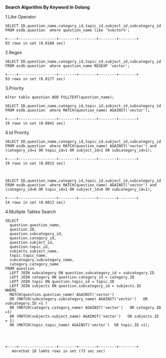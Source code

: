 **Search Algorithm By Keyword In Golang**

1.Like Operator

    SELECT ID,question_name,category_id,topic_id,subject_id,subcategory_id FROM esdb.question  where question_name like '%vector%';

    +----+-----------------+--------+--------+--------+--------+
    93 rows in set (0.0188 sec)

2.Regex


    SELECT ID,question_name,category_id,topic_id,subject_id,subcategory_id FROM esdb.question  where question_name REGEXP 'vector';

    +----+-----------------+--------+--------+--------+--------+
    93 rows in set (0.0177 sec)

3.Priority

    Alter table question ADD FULLTEXT(question_name);

    SELECT ID,question_name,category_id,topic_id,subject_id,subcategory_id FROM esdb.question  where MATCH(question_name) AGAINST('vector');

    +----+-----------------+--------+--------+--------+--------+
    19 rows in set (0.0841 sec)
4.Id Priority

    SELECT ID,question_name,category_id,topic_id,subject_id,subcategory_id FROM esdb.question  where MATCH(question_name) AGAINST('vector') and (category_id=1 OR topic_id=1 OR subject_id=1 OR subcategory_id=1);

    +----+-----------------+--------+--------+--------+--------+
    19 rows in set (0.0015 sec)



    SELECT ID,question_name,category_id,topic_id,subject_id,subcategory_id FROM esdb.question  where MATCH(question_name) AGAINST('vector') and (category_id=0 OR topic_id=1 OR subject_id=0 OR subcategory_id=1);

    +----+-----------------+--------+--------+--------+--------+
    14 rows in set (0.0013 sec)

4.Multiple Tables Search

    SELECT  
      question.question_name,
      question.ID,
      question.subcategory_id,
      question.category_id,
      question.subject_id,
      question.topic_id,
      subjects.subject_name,
      topic.topic_name,
      subcategory.subcategory_name,
      category.category_name
    FROM question 
      LEFT JOIN subcategory ON question.subcategory_id = subcategory.ID 
      LEFT JOIN category ON question.category_id = category.ID 
      LEFT JOIN topic ON question.topic_id = topic.ID 
      LEFT JOIN subjects ON question.subcategory_id = subjects.ID 
    WHERE 
      MATCH(question.question_name) AGAINST('vector')
      OR (MATCH(subcategory.subcategory_name) AGAINST('vector')   OR subcategory.ID =1 )
      OR (MATCH(category.category_name) AGAINST('vector')   OR category.ID =1)
      OR (MATCH(subjects.subject_name) AGAINST('vector')   OR subjects.ID = 1)
      OR (MATCH(topic.topic_name) AGAINST('vector')  OR topic.ID =1);



 
    +----+-----------------+--------+--------+--------+--------+
       morethat 10 lakhs rows in set (73 sec sec)
    
